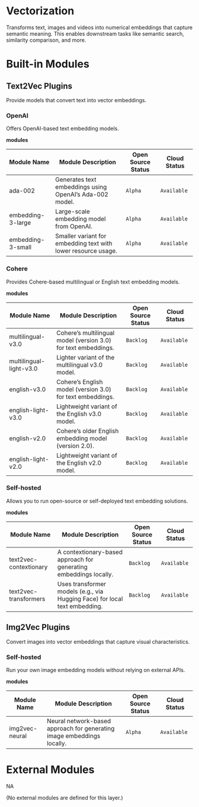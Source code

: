 # Vectorization

Transforms text, images and videos into numerical embeddings that capture semantic meaning. This enables downstream tasks like semantic search, similarity comparison, and more.

# Built-in Modules

## Text2Vec Plugins

Provide models that convert text into vector embeddings.

### OpenAI

Offers OpenAI-based text embedding models. 

**modules**

| Module Name | Module Description | Open Source Status | Cloud Status |
| --- | --- | --- | --- |
| ada-002 | Generates text embeddings using OpenAI’s Ada-002 model. | `Alpha` | `Available` |
| embedding-3-large | Large-scale embedding model from OpenAI. | `Alpha` | `Available` |
| embedding-3-small | Smaller variant for embedding text with lower resource usage. | `Alpha` | `Available` |

### Cohere

Provides Cohere-based multilingual or English text embedding models.

**modules**

| Module Name | Module Description | Open Source Status | Cloud Status |
| --- | --- | --- | --- |
| multilingual-v3.0 | Cohere’s multilingual model (version 3.0) for text embeddings. | `Backlog` | `Available` |
| multilingual-light-v3.0 | Lighter variant of the multilingual v3.0 model. | `Backlog` | `Available` |
| english-v3.0 | Cohere’s English model (version 3.0) for text embeddings. | `Backlog` | `Available` |
| english-light-v3.0 | Lightweight variant of the English v3.0 model. | `Backlog` | `Available` |
| english-v2.0 | Cohere’s older English embedding model (version 2.0). | `Backlog` | `Available` |
| english-light-v2.0 | Lightweight variant of the English v2.0 model. | `Backlog` | `Available` |

### Self-hosted

Allows you to run open-source or self-deployed text embedding solutions.

**modules**

| Module Name | Module Description | Open Source Status | Cloud Status |
| --- | --- | --- | --- |
| text2vec-contextionary | A contextionary-based approach for generating embeddings locally. | `Backlog` | `Available` |
| text2vec-transformers | Uses transformer models (e.g., via Hugging Face) for local text embedding. | `Backlog` | `Available` |

## Img2Vec Plugins

Convert images into vector embeddings that capture visual characteristics.

### Self-hosted

Run your own image embedding models without relying on external APIs.

**modules**

| Module Name | Module Description | Open Source Status | Cloud Status |
| --- | --- | --- | --- |
| img2vec-neural | Neural network-based approach for generating image embeddings locally. | `Alpha` | `Available` |

# External Modules

NA

(No external modules are defined for this layer.)